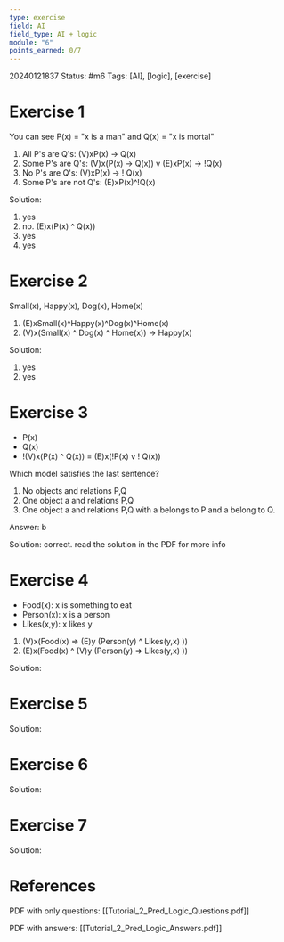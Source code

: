 ```yaml
---
type: exercise
field: AI
field_type: AI + logic
module: "6"
points_earned: 0/7
---
```

20240121837
Status: #m6
Tags: [AI], [logic], [exercise]

# Exercise 1

You can see P(x) = "x is a man" and Q(x) = "x is mortal"

1. All P's are Q's: (V)xP(x) -> Q(x) 
2. Some P's are Q's: (V)x(P(x) -> Q(x)) v (E)xP(x) -> !Q(x)
3. No P's are Q's: (V)xP(x) -> ! Q(x)
4. Some P's are not Q's: (E)xP(x)^!Q(x)

Solution:
1. yes
2. no. (E)x(P(x) ^ Q(x))
3. yes
4. yes
# Exercise 2

Small(x), Happy(x), Dog(x), Home(x)

1. (E)xSmall(x)^Happy(x)^Dog(x)^Home(x)
2. (V)x(Small(x) ^ Dog(x) ^ Home(x)) -> Happy(x)

Solution:
1. yes
2. yes
# Exercise 3

- P(x)
- Q(x)
- !(V)x(P(x) ^ Q(x)) = (E)x(!P(x) v ! Q(x))

Which model satisfies the last sentence?

1. No objects and relations P,Q
2. One object a and relations P,Q
3. One object a and relations P,Q with a belongs to P and a belong to Q.

Answer: b

Solution:
correct. read the solution in the PDF for more info
# Exercise 4

- Food(x): x is something to eat
- Person(x): x is a person
- Likes(x,y): x likes y

1. (V)x(Food(x) => (E)y (Person(y) ^ Likes(y,x) ))
2. (E)x(Food(x) ^ (V)y (Person(y) => Likes(y,x) ))

Solution:
# Exercise 5

Solution:

# Exercise 6

Solution:
# Exercise 7

Solution:

# References

PDF with only questions: [[Tutorial_2_Pred_Logic_Questions.pdf]]

PDF with answers: [[Tutorial_2_Pred_Logic_Answers.pdf]]


